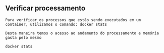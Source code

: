 ## Verificar processamento

```
Para verificar os processos que estão sendo executados em um container, utilizamos o comando: docker stats
```

```
Desta maneira temos o acesso ao andamento do processamento e memória gasta pelo mesmo
```

```
docker stats
```